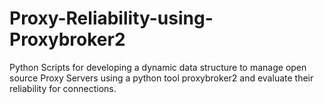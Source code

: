 # Proxy-Reliability-using-Proxybroker2
Python Scripts for developing a dynamic data structure to manage open source Proxy Servers using a python tool proxybroker2 and evaluate their reliability for connections.

